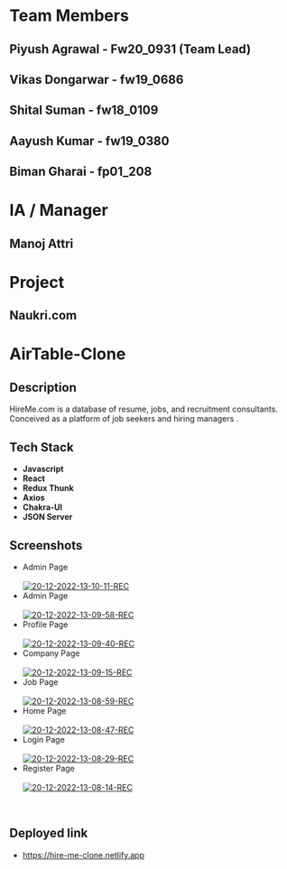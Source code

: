 <h1>Team Members</h1>

<h2>Piyush Agrawal  - Fw20_0931 (Team Lead)</h2>
<h2>Vikas Dongarwar - fw19_0686 </h2>
<h2>Shital Suman - fw18_0109</h2>
<h2>Aayush Kumar - fw19_0380</h2>
<h2>Biman Gharai - fp01_208</h2>

<h1>IA / Manager</h1>
<h2>Manoj Attri</h2>

<h1>Project</h1>
<h2>Naukri.com</h2>


# AirTable-Clone

## Description
HireMe.com is a database of resume, jobs, and recruitment consultants. Conceived as a platform of job seekers and hiring managers .

## Tech Stack

- **Javascript**
- **React**
- **Redux Thunk**
- **Axios**
- **Chakra-UI**
- **JSON Server**


## Screenshots

- Admin Page <br/> <br/>
<a href="https://ibb.co/M2xMYPK"><img src="https://i.ibb.co/2n1gDcR/20-12-2022-13-10-11-REC.png" alt="20-12-2022-13-10-11-REC" border="0"></a>
- Admin Page <br/> <br/>
<a href="https://ibb.co/3YC68h9"><img src="https://i.ibb.co/VpqnhBc/20-12-2022-13-09-58-REC.png" alt="20-12-2022-13-09-58-REC" border="0"></a>
- Profile Page <br/> <br/>
<a href="https://ibb.co/0h5sT5m"><img src="https://i.ibb.co/kQZmjZ5/20-12-2022-13-09-40-REC.png" alt="20-12-2022-13-09-40-REC" border="0"></a>
- Company Page <br/> <br/>
<a href="https://ibb.co/SsgSYdD"><img src="https://i.ibb.co/xCbZ9fK/20-12-2022-13-09-15-REC.png" alt="20-12-2022-13-09-15-REC" border="0"></a>
- Job Page <br/> <br/>
<a href="https://ibb.co/qdnVVK1"><img src="https://i.ibb.co/s2Pzzn3/20-12-2022-13-08-59-REC.png" alt="20-12-2022-13-08-59-REC" border="0"></a>
- Home Page <br/> <br/>
<a href="https://ibb.co/C542Sp2"><img src="https://i.ibb.co/ynKSxmS/20-12-2022-13-08-47-REC.png" alt="20-12-2022-13-08-47-REC" border="0"></a>
- Login Page <br/> <br/>
<a href="https://ibb.co/tHyzkWN"><img src="https://i.ibb.co/j87zB1x/20-12-2022-13-08-29-REC.png" alt="20-12-2022-13-08-29-REC" border="0"></a>
- Register Page <br/> <br/>
<a href="https://ibb.co/3MmJSn6"><img src="https://i.ibb.co/k92dqtb/20-12-2022-13-08-14-REC.png" alt="20-12-2022-13-08-14-REC" border="0"></a>
<br/>

## Deployed link
- https://hire-me-clone.netlify.app

